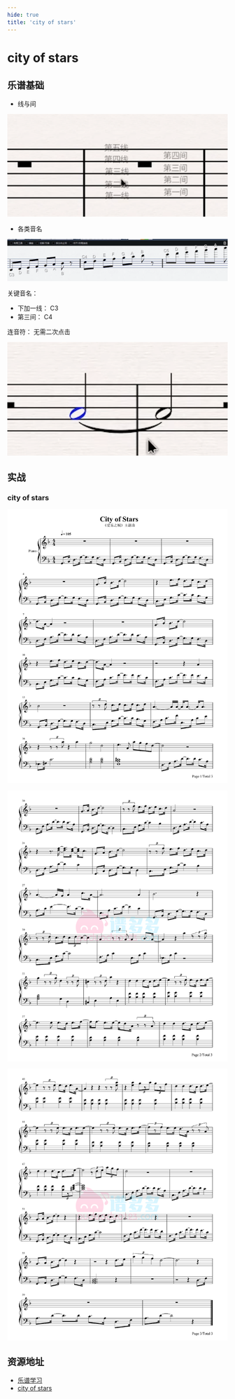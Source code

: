 ```yaml
---
hide: true
title: 'city of stars'
---
```


# city of stars

## 乐谱基础

- 线与间

![](./image/2022-05-26-13-48-26.png)

- 各类音名

![](./image/2022-05-26-13-26-11.png)

关键音名：

- 下加一线： C3
- 第三间： C4

连音符： 无需二次点击

![](./image/2022-05-26-13-47-23.png)

## 实战

### city of stars

![](./image/city-of-stars-01.png)

![](./image/city-of-stars-02.png)

![](./image/city-of-stars-03.png)

## 资源地址

- [乐谱学习](https://www.bilibili.com/video/BV17b411y7g3?p=2&spm_id_from=pageDriver)
- [city of stars](https://puduoduo123.com/29714.html)

